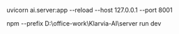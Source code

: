 uvicorn ai.server:app --reload --host 127.0.0.1 --port 8001

npm --prefix D:\office-work\Klarvia-AI\server run dev